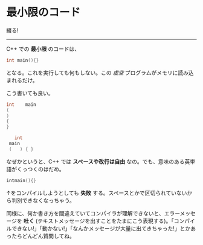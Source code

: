 # 最小限のコード

綴る!

---

C++ での **最小限** のコードは、

```cpp
int main(){}
```

となる。これを実行しても何もしない。この *虚空* プログラムがメモリに読み込まれるだけ。

こう書いても良い。

```cpp
int    main 
( 
)
{
}
```

```cpp
   int
 main
 (   ) { }
```

なぜかというと、C++ では **スペースや改行は自由** なの。でも、意味のある英単語がくっつくのはだめ。

```cpp
intmain(){}
```

↑をコンパイルしようとしても **失敗** する。スペースとかで区切られていないから判別できなくなっちゃう。

同様に、何か書き方を間違えていてコンパイラが理解できないと、エラーメッセージを **吐く** (テキストメッセージを出すことをたまにこう表現する)。「コンパイルできない!」「動かない!」「なんかメッセージが大量に出てきちゃった!」とかあったらどんどん質問してね。